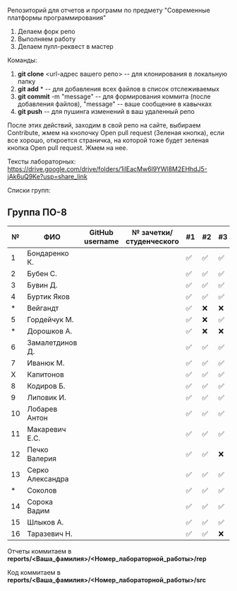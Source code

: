 Репозиторий для отчетов и программ по предмету "Современные платформы программирования"

1. Делаем форк репо
1. Выполняем работу
1. Делаем пулл-реквест в мастер

Команды:
1. **git clone** <url-адрес вашего репо> -- для клонирования в локальную папку
1. **git add** * -- для добавления всех файлов в список отслеживаемых
1. **git commit** -m "message" -- для формирования коммита (после добавления файлов), "message" -- ваше сообщение в кавычках
1. **git push** -- для пушинга изменений в ваш удаленный репо

После этих действий, заходим в свой репо на сайте, выбираем Contribute, жмем на кнопочку Open pull request (Зеленая кнопка), если все хорошо, откроется страничка, на которой тоже будет зеленая кнопка Open pull request. Жмем на нее.

Тексты лабораторных: https://drive.google.com/drive/folders/1ilEacMw6l9YWl8M2EHhdJ5-jAk6uQ9Ke?usp=share_link

Списки групп:

## Группа ПО-8

|№|ФИО|GitHub username|№ зачетки/студенческого|#1|#2|#3|#4|#5|#6|#7|
|---|---|---|---|---|---|---|---|---|---|---|
|1|Бондаренко К.|||✅|✅|✅|✅|✅|✅|✅|:x:|
|2|Бубен С.|||✅|✅|✅|✅|:x:|:x:|:x:|:x:|
|3|Бувин Д.|||✅|✅|✅|:x:|:x:|:x:|:x:|:x:|
|4|Буртик Яков|||✅|✅|✅|✅|✅|✅|✅|
|*|Вейгандт|||✅|:x:|:x:|:x:|:x:|:x:|:x:|
|5|Гордейчук М.|||✅|:x:|✅|:x:|:x:|:x:|:x:|
|*|Дорошков А.|||✅|:x:|:x:|:x:|:x:|:x:|:x:|
|6|Замалетдинов Д.|||✅|✅|✅|✅|✅|✅|✅|
|7|Иванюк М.|||✅|✅|✅|✅|✅|✅|✅|:x:|
|X|Капитонов|||✅|✅|✅|✅|:x:|:x:|:x:|:x:|
|8|Кодиров Б.|||✅|✅|✅|✅|:x:|:x:|:x:|:x:|
|9|Липовик И.|||✅|✅|✅|✅|✅|:x:|✅|:x:|
|10|Лобарев Антон|||✅|✅|✅|✅|✅|✅|✅|
|11|Макаревич Е.C.|||✅|✅|✅|✅|:x:|:x:|✅|
|12|Печко Валерия|||✅|✅|:x:|:x:|:x:|:x:|:x:|
|13|Серко Александра|||✅|✅|✅|✅|✅|✅|✅|✅|
|*|Соколов|||✅|✅|✅|:x:|:x:|:x:|:x:|
|14|Сорока Вадим|||✅|✅|✅|✅|:x:|:x:|:x:|:x:|
|15|Шлыков А.|||✅|✅|✅|✅|:x:|:x:|✅|
|16|Таразевич Н.|||✅|✅|:x:|:x:|:x:|:x:|:x:|

Отчеты коммитаем в **reports/<Ваша_фамилия>/<Номер_лабораторной_работы>/rep**

Код коммитаем в **reports/<Ваша_фамилия>/<Номер_лабораторной_работы>/src**
